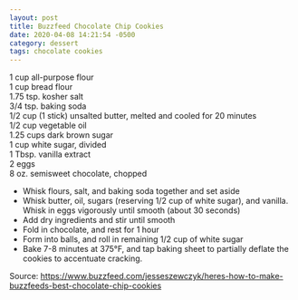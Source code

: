 ```yaml
---
layout: post
title: Buzzfeed Chocolate Chip Cookies
date: 2020-04-08 14:21:54 -0500
category: dessert
tags: chocolate cookies
---
```

1 cup all-purpose flour  
1 cup bread flour  
1.75 tsp. kosher salt  
3/4 tsp. baking soda  
1/2 cup (1 stick) unsalted butter, melted and cooled for 20 minutes  
1/2 cup vegetable oil  
1.25 cups dark brown sugar  
1 cup white sugar, divided  
1 Tbsp. vanilla extract  
2 eggs  
8 oz. semisweet chocolate, chopped  

  * Whisk flours, salt, and baking soda together and set aside
  * Whisk butter, oil, sugars (reserving 1/2 cup of white sugar), and vanilla. Whisk in eggs vigorously until smooth (about 30 seconds)
  * Add dry ingredients and stir until smooth
  * Fold in chocolate, and rest for 1 hour
  * Form into balls, and roll in remaining 1/2 cup of white sugar
  * Bake 7-8 minutes at 375°F, and tap baking sheet to partially deflate the cookies to accentuate cracking.

Source: <https://www.buzzfeed.com/jesseszewczyk/heres-how-to-make-buzzfeeds-best-chocolate-chip-cookies>
